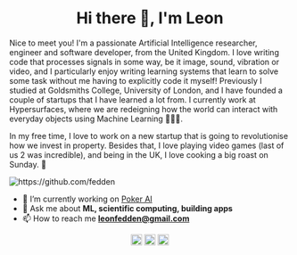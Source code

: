 <h1 align="center">Hi there 👋, I'm Leon</h1>

Nice to meet you! I'm a passionate Artificial Intelligence researcher, engineer and software developer, from the United Kingdom. I love writing code that processes signals in some way, be it image, sound, vibration or video, and I particularly enjoy writing learning systems that learn to solve some task without me having to explicitly code it myself! Previously I studied at Goldsmiths College, University of London, and I have founded a couple of startups that I have learned a lot from. I currently work at Hypersurfaces, where we are redeigning how the world can interact with everyday objects using Machine Learning 👨🏼‍💻.

In my free time, I love to work on a new startup that is going to revolutionise how we invest in property. Besides that, I love playing video games (last of us 2 was incredible), and being in the UK, I love cooking a big roast on Sunday. 🎉

<p align="left"> <img src="https://komarev.com/ghpvc/?username=https://github.com/fedden" alt="https://github.com/fedden" /> </p>

- 🔭 I’m currently working on [Poker AI](https://github.com/fedden/poker_ai)
- 💬 Ask me about **ML, scientific computing, building apps**
- 📫 How to reach me **leonfedden@gmail.com**

<p align="center">
<a href="https://twitter.com/leonfedden" target="blank"><img align="center" src="https://cdn.jsdelivr.net/npm/simple-icons@3.0.1/icons/twitter.svg" alt="https://twitter.com/leonfedden" height="20" width="20" /></a>
<a href="https://linkedin.com/in/leon-fedden/" target="blank"><img align="center" src="https://cdn.jsdelivr.net/npm/simple-icons@3.0.1/icons/linkedin.svg" alt="https://www.linkedin.com/in/leon-fedden/" height="20" width="20" /></a>
<a href="https://instagram.com/leonfedden/" target="blank"><img align="center" src="https://cdn.jsdelivr.net/npm/simple-icons@3.0.1/icons/instagram.svg" alt="https://www.instagram.com/leonfedden/" height="20" width="20" /></a>
</p>
